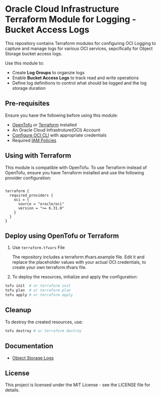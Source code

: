 # Oracle Cloud Infrastructure Terraform Module for Logging - Bucket Access Logs

This repository contains Terraform modules for configuring OCI Logging to capture and manage logs for various OCI services, sepcifically for Object Storage bucket access logs.

Use this module to:
- Create **Log Groups** to organzie logs
- Enable **Bucket Access Logs** to track read and write operations
- Define log definitions to control what should be logged and the log storage duration

## Pre-requisites

Ensure you have the following before using this module:

- [OpenTofu](https://opentofu.org/docs/intro/install/) or [Terraform](https://developer.hashicorp.com/terraform/tutorials/aws-get-started/install-cli) installed
- An Oracle Cloud Infrastruture(OCI) Account
- [Configure OCI CLI](https://docs.oracle.com/en-us/iaas/Content/dev/terraform/tutorials/tf-provider.htm#prepare) with appropriate credentials
- Required [IAM Policies](https://docs.oracle.com/en-us/iaas/Content/Logging/Task/managinglogs.htm#required_iam_policy)


## Using with Terraform

This module is compatible with OpenTofu. To use Terraform instead of OpenTofu, ensure you have Terraform installed and use the following provider configuration:

```hcl

terraform {
  required_providers {
    oci = {
      source = "oracle/oci"
      version = ">= 6.31.0"
    }
  }
}

```

## Deploy using OpenTofu or Terraform

1. Use `terraform.tfvars` File

   The repository includes a terraform.tfvars.example file. Edit it and replace the placeholder values with your actual OCI credentials, to create your own terraform.tfvars file.
   
3. To deploy the resources, initialize and apply the configuration:

```sh
tofu init  # or terraform init
tofu plan  # or terraform plan
tofu apply # or terraform apply
```

## Cleanup
To destroy the created resources, use:

```sh
tofu destroy # or terraform destroy
```


## Documentation

- [Object Storage Logs](https://docs.oracle.com/en-us/iaas/Content/Logging/Reference/details_for_object_storage.htm#details_for_object_storage)

## License
This project is licensed under the MIT License - see the LICENSE file for details.
